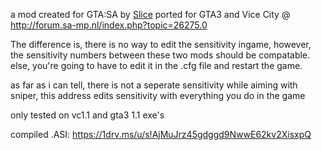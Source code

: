 a mod created for GTA:SA by [Slice](https://github.com/oscar-broman) ported for GTA3 and Vice City @ http://forum.sa-mp.nl/index.php?topic=26275.0

The difference is, there is no way to edit the sensitivity ingame, however, the sensitivity numbers between these two mods should be compatable. else, you're going to have to edit it in the .cfg file and restart the game.

as far as i can tell, there is not a seperate sensitivity while aiming with sniper, this address edits sensitivity with everything you do in the game

only tested on vc1.1 and gta3 1.1 exe's

compiled .ASI: https://1drv.ms/u/s!AjMuJrz45gdggd9NwwE62kv2XisxpQ 